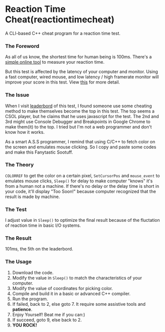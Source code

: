 # Reaction Time Cheat(reactiontimecheat)
A CLI-based C++ cheat program for a reaction time test.

### The Foreword
As all of us know, the shortest time for human being is 100ms. There's a [simple online tool](https://www.humanbenchmark.com/tests/reactiontime) to measure your reaction time.

But this test is affected by the latency of your computer and monitor. Using a fast computer, wired mouse, and low latency / high framerate monitor will improve your score in this test. View [this](https://www.humanbenchmark.com/tests/reactiontime/statistics) for more detail.

### The Issue
When I visit [leaderbord](https://www.humanbenchmark.com/tests/reactiontime/leaderboard) of this test, I found someone use some cheating method to make themselves become the top in this test. The top seems a CSOL player, but he claims that he uses javascript for the test. The 2nd and 3rd might use Console Debugger and Breakpoints in Google Chrome to make them(it) to the top. I tried but I'm not a web programmer and don't know how it works.

As a smart A.S.S programmer, I remind that using C/C++ to fetch color on the screen and emulates mouse clicking. So I copy and paste some codes and make this Fanytastic Sootuff. 

### The Theory
`COLORREF` to get the color on a certain pixel, `SetCursorPos` and `mouse_event` to emulates mouse clicks, `Sleep()` for delay to make computer "knows" it's from a human not a machine. If there's no delay or the delay time is short in your code, it'll display  "Too Soon!"  because computer recognized that the result is made by machine.

### The Test
I adjust value in `Sleep()` to optimize the final result because of the fluctation of reaction time in basic I/O systems.

### The Result
101ms, the 5th on the leaderbord.

### The Usage
1. Download the code.
2. Modify the value in `Sleep()` to match the characteristics of your computer.
2. Modify the value of coordinates for picking color.
2. Compile and build it in a basic or advanced C++ compiler.
3. Run the program.
4. If failed, back to 2, else goto 7. It require some assistive tools and **patience**.
5. Enjoy Yourself! Beat me if you can:)
6. If succeed, goto 9, else back to 2.
7. **YOU ROCK!**
